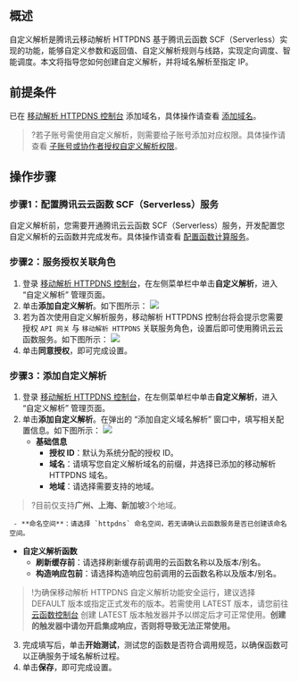 ## 概述
自定义解析是腾讯云移动解析 HTTPDNS 基于腾讯云函数 SCF（Serverless）实现的功能，能够自定义参数和返回值、自定义解析规则与线路，实现定向调度、智能调度。本文将指导您如何创建自定义解析，并将域名解析至指定 IP。


## 前提条件
已在 [移动解析 HTTPDNS 控制台](https://console.cloud.tencent.com/httpdns/domain) 添加域名，具体操作请查看 [添加域名](https://console.cloud.tencent.com/httpdns/domain)。
>?若子账号需使用自定义解析，则需要给子账号添加对应权限。具体操作请查看 [子账号或协作者授权自定义解析权限](https://cloud.tencent.com/document/product/379/70979)。

## 操作步骤
### 步骤1：配置腾讯云云函数 SCF（Serverless）服务
自定义解析前，您需要开通腾讯云云函数 SCF（Serverless）服务，开发配置您自定义解析的云函数并完成发布。具体操作请查看 [配置函数计算服务](https://cloud.tencent.com/document/product/379/70146)。

### 步骤2：服务授权关联角色
1. 登录 [移动解析 HTTPDNS 控制台](https://console.cloud.tencent.com/httpdns)，在左侧菜单栏中单击**自定义解析**，进入 “自定义解析” 管理页面。
2. 单击**添加自定义解析**。如下图所示：
 ![](https://qcloudimg.tencent-cloud.cn/raw/b461b99f06cb570ef26f94a46a7922ae.png)
3. 若为首次使用自定义解析服务，移动解析 HTTPDNS 控制台将会提示您需要授权 `API 网关` 与 `移动解析 HTTPDNS` 关联服务角色，设置后即可使用腾讯云云函数服务。如下图所示：
![](https://qcloudimg.tencent-cloud.cn/raw/0999a50d7e879f3dbeba7f45c96ff487.png)
4. 单击**同意授权**，即可完成设置。

### 步骤3：添加自定义解析
1. 登录 [移动解析 HTTPDNS 控制台](https://console.cloud.tencent.com/httpdns)，在左侧菜单栏中单击**自定义解析**，进入 “自定义解析” 管理页面。
2. 单击**添加自定义解析**。在弹出的 “添加自定义域名解析” 窗口中，填写相关配置信息。如下图所示：
![](https://qcloudimg.tencent-cloud.cn/raw/feb02f0c72d518dd847a7b212157bc24.png)
   - **基础信息**
     - **授权 ID**：默认为系统分配的授权 ID。
     - **域名**：请填写您自定义解析域名的前缀，并选择已添加的移动解析 HTTPDNS 域名。
     - **地域**：请选择需要支持的地域。
>?目前仅支持**广州、上海、新加坡**3个地域。
>
     - **命名空间**：请选择 `httpdns` 命名空间，若无请确认云函数服务是否已创建该命名空间。
   - **自定义解析函数**
     - **刷新缓存前**：请选择刷新缓存前调用的云函数名称以及版本/别名。
     - **构造响应包前**：请选择构造响应包前调用的云函数名称以及版本/别名。

>!为确保移动解析 HTTPDNS 自定义解析功能安全运行，建议选择 DEFAULT 版本或指定正式发布的版本。若需使用 LATEST 版本，请您前往 [云函数控制台](https://console.cloud.tencent.com/scf/list?rid=1&ns=httpdns) 创建 LATEST 版本触发器并予以绑定后才可正常使用。**创建的触发器中请勿开启集成响应，否则将导致无法正常使用。**
>
>

3. 完成填写后，单击**开始测试**，测试您的函数是否符合调用规范，以确保函数可以正确服务于域名解析过程。
4. 单击**保存**，即可完成设置。
